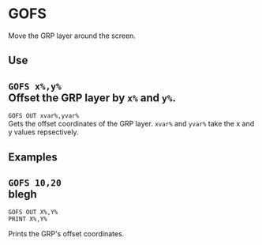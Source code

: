 # GOFS #
Move the GRP layer around the screen.

## Use ##
`GOFS x%,y%`  
Offset the GRP layer by `x%` and `y%`.
---
`GOFS OUT xvar%,yvar%`  
Gets the offset coordinates of the GRP layer.
`xvar%` and `yvar%` take the x and y values repsectively.

## Examples ##
`GOFS 10,20`  
blegh
---
```
GOFS OUT X%,Y%
PRINT X%,Y%
```
Prints the GRP's offset coordinates.

